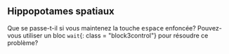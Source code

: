 ## Hippopotames spatiaux

Que se passe-t-il si vous maintenez la touche <kbd>espace</kbd> enfoncée? Pouvez-vous utiliser un bloc `wait`{: class = "block3control"} pour résoudre ce problème?